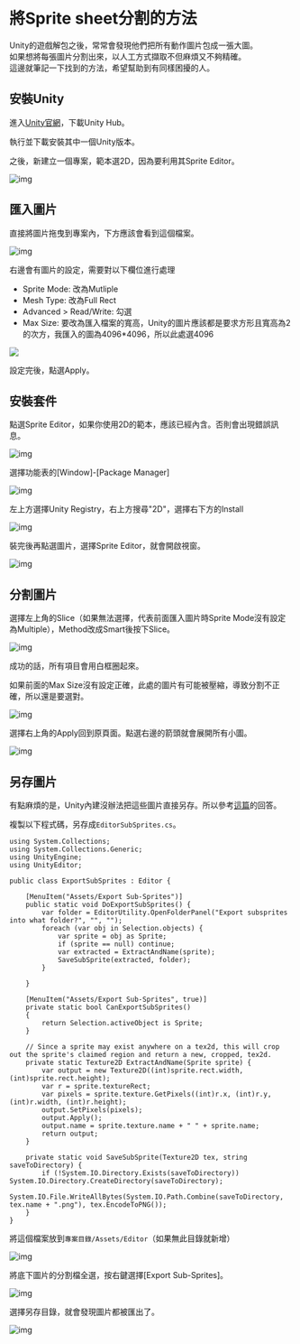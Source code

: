 # 將Sprite sheet分割的方法

Unity的遊戲解包之後，常常會發現他們把所有動作圖片包成一張大圖。  
如果想將每張圖片分割出來，以人工方式擷取不但麻煩又不夠精確。  
這邊就筆記一下找到的方法，希望幫助到有同樣困擾的人。

## 安裝Unity

進入[Unity官網](https://unity.com/download)，下載Unity Hub。

執行並下載安裝其中一個Unity版本。

之後，新建立一個專案，範本選2D，因為要利用其Sprite Editor。

![img](https://i.imgur.com/vZcdG8C.png)

## 匯入圖片

直接將圖片拖曳到專案內，下方應該會看到這個檔案。

![img](https://i.imgur.com/kOJZr1r.png)

右邊會有圖片的設定，需要對以下欄位進行處理

- Sprite Mode: 改為Mutliple
- Mesh Type: 改為Full Rect
- Advanced > Read/Write: 勾選
- Max Size: 要改為匯入檔案的寬高，Unity的圖片應該都是要求方形且寬高為2的次方，我匯入的圖為4096\*4096，所以此處選4096

![](https://i.imgur.com/EgyR2qA.png)

設定完後，點選Apply。

## 安裝套件

點選Sprite Editor，如果你使用2D的範本，應該已經內含。否則會出現錯誤訊息。

![img](https://i.imgur.com/BxnuXkS.png)

選擇功能表的[Window]-[Package Manager]

![img](https://i.imgur.com/mbW9uNw.png)

左上方選擇Unity Registry，右上方搜尋"2D"，選擇右下方的Install

![img](https://i.imgur.com/r8PWQD1.png)

裝完後再點選圖片，選擇Sprite Editor，就會開啟視窗。

![img](https://i.imgur.com/cpndqMH.png)

## 分割圖片

選擇左上角的Slice（如果無法選擇，代表前面匯入圖片時Sprite Mode沒有設定為Multiple），Method改成Smart後按下Slice。

![img](https://i.imgur.com/dWW1zUi.png)

成功的話，所有項目會用白框圈起來。

如果前面的Max Size沒有設定正確，此處的圖片有可能被壓縮，導致分割不正確，所以還是要選對。

![img](https://i.imgur.com/9PRl74U.jpg)

選擇右上角的Apply回到原頁面。點選右邊的箭頭就會展開所有小圖。

![img](https://i.imgur.com/vnViI8C.png)

## 另存圖片

有點麻煩的是，Unity內建沒辦法把這些圖片直接另存。所以參考[這篇](https://stackoverflow.com/questions/55844965/can-you-export-sliced-sprites-png-images-in-unity)的回答。

複製以下程式碼，另存成`EditorSubSprites.cs`。

```csharp=
using System.Collections;
using System.Collections.Generic;
using UnityEngine;
using UnityEditor;

public class ExportSubSprites : Editor {

    [MenuItem("Assets/Export Sub-Sprites")]
    public static void DoExportSubSprites() {
        var folder = EditorUtility.OpenFolderPanel("Export subsprites into what folder?", "", "");
        foreach (var obj in Selection.objects) {
            var sprite = obj as Sprite;
            if (sprite == null) continue;
            var extracted = ExtractAndName(sprite);
            SaveSubSprite(extracted, folder);
        }

    }

    [MenuItem("Assets/Export Sub-Sprites", true)]
    private static bool CanExportSubSprites()
    {
        return Selection.activeObject is Sprite;
    }

    // Since a sprite may exist anywhere on a tex2d, this will crop out the sprite's claimed region and return a new, cropped, tex2d.
    private static Texture2D ExtractAndName(Sprite sprite) {
        var output = new Texture2D((int)sprite.rect.width, (int)sprite.rect.height);
        var r = sprite.textureRect;
        var pixels = sprite.texture.GetPixels((int)r.x, (int)r.y, (int)r.width, (int)r.height);
        output.SetPixels(pixels);
        output.Apply();
        output.name = sprite.texture.name + " " + sprite.name;
        return output;
    }

    private static void SaveSubSprite(Texture2D tex, string saveToDirectory) {
        if (!System.IO.Directory.Exists(saveToDirectory)) System.IO.Directory.CreateDirectory(saveToDirectory);
        System.IO.File.WriteAllBytes(System.IO.Path.Combine(saveToDirectory, tex.name + ".png"), tex.EncodeToPNG());
    }
}
```

將這個檔案放到`專案目錄/Assets/Editor`（如果無此目錄就新增）

![img](https://i.imgur.com/7PnBF6T.png)

將底下圖片的分割檔全選，按右鍵選擇[Export Sub-Sprites]。

![img](https://i.imgur.com/aGUp2OF.png)

選擇另存目錄，就會發現圖片都被匯出了。

![img](https://i.imgur.com/F6TYRpW.png)
